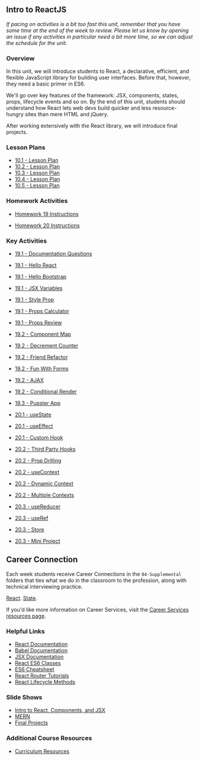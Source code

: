 ## Intro to ReactJS

_If pacing on activities is a bit too fast this unit, remember that you have
some time at the end of the week to review. Please let us know by opening
an issue if any activities in particular need a bit more time, so we can
adjust the schedule for the unit._

### Overview

In this unit, we will introduce students to React, a declarative, efficient, and flexible JavaScript library for building user interfaces. Before that, however,
they need a basic primer in ES6.

We'll go over key features of the framework: JSX, components, states, props, lifecycle events and so on. By the end of this unit, students should understand how React lets web devs build quicker and less resource-hungry sites than mere HTML and jQuery.

After working extensively with the React library, we will introduce final projects.

### Lesson Plans

* [10.1 - Lesson Plan](01-Day/01-Day-LessonPlan.md)
* [10.2 - Lesson Plan](02-Day/02-Day-LessonPlan.md)
* [10.3 - Lesson Plan](03-Day/03-Day-LessonPlan.md)
* [10.4 - Lesson Plan](04-Day/04-Day-LessonPlan.md)
* [10.5 - Lesson Plan](05-Day/05-Day-LessonPlan.md)

### Homework Activities

* [Homework 19 Instructions](../../../01-Class-Content/19-React/02-Homework/README.md)

* [Homework 20 Instructions](../../../01-Class-Content/20-State/02-Homework/README.md)

### Key Activities

* [19.1 - Documentation Questions](../../../01-Class-Content/19-React/01-Activities/01-Stu_DocumentationQuestions)
* [19.1 - Hello React](../../../01-Class-Content/19-React/01-Activities/02-Stu_HelloReact)
* [19.1 - Hello Bootstrap](../../../01-Class-Content/19-React/01-Activities/05-Stu_HelloBootstrap)
* [19.1 - JSX Variables](../../../01-Class-Content/19-React/01-Activities/07-Stu_JSXVariables)
* [19.1 - Style Prop](../../../01-Class-Content/19-React/01-Activities/09-Stu_StyleProp)
* [19.1 - Props Calculator](../../../01-Class-Content/19-React/01-Activities/11-Stu_PropsCalculator)
* [19.1 - Props Review](../../../01-Class-Content/19-React/01-Activities/12-Stu_PropsReview)
* [19.2 - Component Map](../../../01-Class-Content/19-React/01-Activities/13-Stu_ComponentMap)
* [19.2 - Decrement Counter](../../../01-Class-Content/19-React/01-Activities/15-Stu_DecrementCounter)
* [19.2 - Friend Refactor](../../../01-Class-Content/19-React/01-Activities/16-Stu_FriendRefactor)
* [19.2 - Fun With Forms](../../../01-Class-Content/19-React/01-Activities/18-Stu_FunWithForms)
* [19.2 - AJAX](../../../01-Class-Content/19-React/01-Activities/20-Stu_AJAX)
* [19.2 - Conditional Render](../../../01-Class-Content/19-React/01-Activities/21-Stu_ConditionalRender)
* [19.3 - Pupster App](../../../01-Class-Content/19-React/01-Activities/23-Stu_PupsterApp)

* [20.1 - useState](../../../01-Class-Content/20-State/01-Activities/02-Stu_useState)
* [20.1 - useEffect](../../../01-Class-Content/20-State/01-Activities/04-Stu_useEffect)
* [20.1 - Custom Hook](../../../01-Class-Content/20-State/01-Activities/06-Stu_CustomHook)
* [20.2 - Third Party Hooks](../../../01-Class-Content/20-State/01-Activities/07-Stu_ThirdPartyHooks)
* [20.2 - Prop Drilling](../../../01-Class-Content/20-State/01-Activities/08-Stu_PropDrilling)
* [20.2 - useContext](../../../01-Class-Content/20-State/01-Activities/10-Stu_useContext)
* [20.2 - Dynamic Context](../../../01-Class-Content/20-State/01-Activities/12-Stu_DynamicContext)
* [20.2 - Multiple Contexts](../../../01-Class-Content/20-State/01-Activities/14-Stu_MultipleContexts)
* [20.3 - useReducer](../../../01-Class-Content/20-State/01-Activities/17-Stu_useReducer)
* [20.3 - useRef](../../../01-Class-Content/20-State/01-Activities/19-Stu_useRef)
* [20.3 - Store](../../../01-Class-Content/20-State/01-Activities/21-Stu_Store)
* [20.3 - Mini Project](../../../01-Class-Content/20-State/01-Activities/22-Stu_Mini_Project)

## Career Connection
Each week students receive Career Connections in the `04-Supplemental` folders that ties what we do in the classroom to the profession, along with technical interviewing practice.

[React](../../../01-Class-Content/19-React/04-Supplemental/CAREER-CONNECTION.md).
[State](../../../01-Class-Content/20-State/04-Supplemental/CAREER-CONNECTION.md).

If you'd like more information on Career Services, visit the [Career Services resources page](http://bit.ly/CodingCS).


### Helpful Links

* [React Documentation](https://facebook.github.io/react/docs/getting-started.html)
* [Babel Documentation](https://babeljs.io/docs/setup/#installation)
* [JSX Documentation](https://facebook.github.io/react/docs/jsx-in-depth.html)
* [React ES6 Classes](https://facebook.github.io/react/docs/reusable-components.html#es6-classes)
* [ES6 Cheatsheet](https://github.com/DrkSephy/es6-cheatsheet)
* [React Router Tutorials](https://github.com/ReactTraining/react-router/tree/master/docs)
* [React Lifecycle Methods](https://levelup.gitconnected.com/componentdidmakesense-react-lifecycle-explanation-393dcb19e459)

### Slide Shows

* [Intro to React, Components, and JSX](https://docs.google.com/presentation/d/1h8JiIv92PQukSjoBCQkVuvLZD0VlxnTTxbxli3Uh_lM/edit?usp=sharing)
* [MERN](https://docs.google.com/presentation/d/1z4s5m5rZt_xVjiRm8qyL_y3UpdFSLGxMbFODvD_J-Xw/edit?usp=sharing)
* [Final Projects](https://docs.google.com/presentation/d/1xMJoFP13BNEQc1UYDCv03BKLW6TJMxOty98RpljoHmI/edit?usp=sharing)

### Additional Course Resources

* [Curriculum Resources](https://github.com/coding-boot-camp/curriculum-resources)
